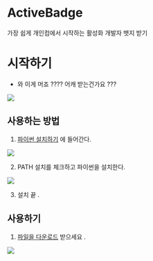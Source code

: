# ActiveBadge
가장 쉽게 개인컴에서 시작하는 활성화 개발자 뱃지 받기

# 시작하기
- 와 이게 머죠 ???? 어캐 받는건가요 ???


![](https://user-images.githubusercontent.com/87593151/221851753-31db4c3f-0965-41e1-84a2-8477f18326b2.png)



## 사용하는 방법

1. [파이썬 설치하기](https://www.python.org/downloads) 에 들어간다.

![](https://cdn.discordapp.com/attachments/1079954733151817751/1080049139565469716/image.png)

2. PATH 설치를 체크하고 파이썬을 설치한다.

![](https://img1.daumcdn.net/thumb/R1280x0/?scode=mtistory2&fname=https%3A%2F%2Fblog.kakaocdn.net%2Fdn%2FcMcLCM%2FbtrbvxGsPfb%2Fnrr4Fe4hem3g3ZRXnUSnO1%2Fimg.png)

3. 설치 끝 .
## 사용하기

1. [파일을 다운로드](https://github.com/Lychee4321/ActiveBadge/archive/refs/heads/main.zip) 받으세요 .

![](https://user-images.githubusercontent.com/87593151/221862642-9ad72859-a09d-490e-bca5-c0cab8395688.png)




